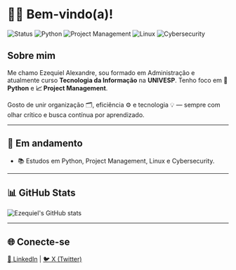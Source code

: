 # 👨‍💻 Bem-vindo(a)!

![Status](https://img.shields.io/badge/Status-Em%20Aprendizado-blue)
![Python](https://img.shields.io/badge/Python-3776AB?logo=python&logoColor=white)
![Project Management](https://img.shields.io/badge/Project%20Management-007ACC?logo=trello&logoColor=white)
![Linux](https://img.shields.io/badge/Linux-FCC624?logo=linux&logoColor=black)
![Cybersecurity](https://img.shields.io/badge/Cybersecurity-29AB87?logo=protonmail&logoColor=white)

## Sobre mim

Me chamo Ezequiel Alexandre, sou formado em Administração e atualmente curso **Tecnologia da Informação** na **UNIVESP**. Tenho foco em **🐍 Python** e **📈 Project Management**.

Gosto de unir organização 🗂️, eficiência ⚙️ e tecnologia 💡 — sempre com olhar crítico e busca contínua por aprendizado.

---

## 🔧 Em andamento

- 📚 Estudos em Python, Project Management, Linux e Cybersecurity.

---

## 📊 GitHub Stats

![Ezequiel's GitHub stats](https://github-readme-stats.vercel.app/api?username=ezeqalexandre&show_icons=true&theme=transparent)

---

## 🌐 Conecte-se

[💼 LinkedIn](https://www.linkedin.com/in/ezequielalexandre/) | [🐦 X (Twitter)](https://twitter.com/ezeqale)
